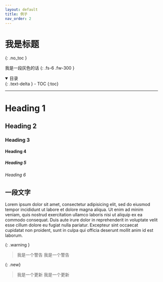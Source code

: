 ```yaml
---
layout: default
title: 例子
nav_order: 2
---
```


# 我是标题
{: .no_toc }

我是一段灰色的话
{: .fs-6 .fw-300 }


<details open markdown="block">
  <summary>
    目录
  </summary>
  {: .text-delta }
- TOC
{:toc}
</details>

---

# Heading 1
## Heading 2
### Heading 3
#### Heading 4
##### Heading 5
###### Heading 6

## 一段文字
Lorem ipsum dolor sit amet, consectetur adipisicing elit, sed do eiusmod tempor incididunt ut labore et dolore magna aliqua. Ut enim ad minim veniam, quis nostrud exercitation ullamco laboris nisi ut aliquip ex ea commodo consequat. Duis aute irure dolor in reprehenderit in voluptate velit esse cillum dolore eu fugiat nulla pariatur. Excepteur sint occaecat cupidatat non proident, sunt in culpa qui officia deserunt mollit anim id est laborum.



{: .warning }
> 我是一个警告
> 我是一个警告

{: .new}
> 我是一个更新
> 我是一个更新
